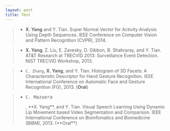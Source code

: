 ```yaml
---
layout: post
title: Test
---
```



>+ **X. Yang** and Y. Tian. Super Normal Vector for Activity Analysis Using Depth Sequences. IEEE Conference on Computer Vision and Pattern Recognition (CVPR), 2014.

>+ **X. Yang**, Z. Liu, E. Zavesky, D. Gibbon, B. Shahraray, and Y. Tian. AT&T Research at TRECVID 2013: Surveillance Event Detection. NIST TRECVID Workshop, 2013.

>+ `C. Zhang`, **X. Yang**, and Y. Tian. Histogram of 3D Facets: A Characteristic Descriptor for Hand Gesture Recognition. IEEE International Conference on Automatic Face and Gesture Recognition (FG), 2013. (**Oral**)

>+ <pre>C. Mazuera</pre>, **X. Yang**, and Y. Tian. Visual Speech Learning Using Dynamic Lip Movement based Video Segmentation and Comparison. IEEE International Conference on Bioinfomatics and Biomedicine (BIBM), 2013. (**Oral**)
